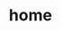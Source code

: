 ---
title: home
layout: home
sidebar: true

hero:
  name: Home
  text: vitepress 的文档模板
  tagline: 更快的开发开源文档
  image:
    src: /logo.svg
    alt: Refs
  actions:
    - theme: brand
      text: guide
      link: /guide/
    - theme: alt
      text: about
      link: /about/

features:
  - title: 机器人qq
    details: 'qq:2532559665'
    icon: '<i class="si si-qq"></i>'
  - title: 支持B站
    details: 支持B站动态推送
    icon: '<i class="ri-bilibili-fill"></i>'
  - title: 全平台通用
    details: TODO（不想写）
    icon: '<i class="ri-java-line"></i>'
---